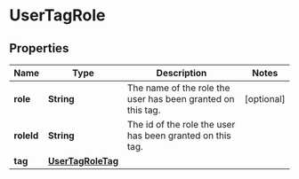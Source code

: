 
# UserTagRole

## Properties
Name | Type | Description | Notes
------------ | ------------- | ------------- | -------------
**role** | **String** | The name of the role the user has been granted on this tag. |  [optional]
**roleId** | **String** | The id of the role the user has been granted on this tag. | 
**tag** | [**UserTagRoleTag**](UserTagRoleTag.md) |  | 



